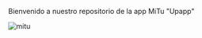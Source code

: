 Bienvenido a nuestro repositorio de la app MiTu "Upapp"

![mitu](https://github.com/user-attachments/assets/ac1cd842-729d-4a12-9bb4-082d9f00115a)
